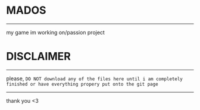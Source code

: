 # MADOS

---
my game im working on/passion project
# DISCLAIMER

---
please, `DO NOT download any of the files here until i am completely finished or have everything propery put onto the git page`

---
thank you <3
